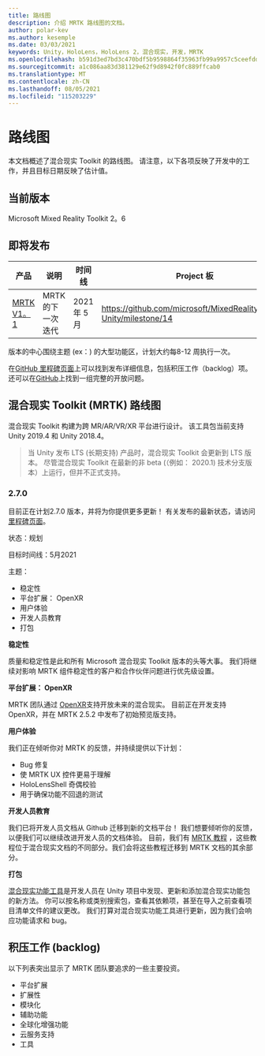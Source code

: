```yaml
---
title: 路线图
description: 介绍 MRTK 路线图的文档。
author: polar-kev
ms.author: kesemple
ms.date: 03/03/2021
keywords: Unity，HoloLens，HoloLens 2，混合现实，开发，MRTK
ms.openlocfilehash: b591d3ed7bd3c470bdf5b9598864f35963fb99a9957c5ceefdd1417372a3b97e
ms.sourcegitcommit: a1c086aa83d381129e62f9d8942f0fc889ffcab0
ms.translationtype: MT
ms.contentlocale: zh-CN
ms.lasthandoff: 08/05/2021
ms.locfileid: "115203229"
---
```

# <a name="roadmap"></a>路线图

本文档概述了混合现实 Toolkit 的路线图。 请注意，以下各项反映了开发中的工作，并且目标日期反映了估计值。

## <a name="current-release"></a>当前版本

Microsoft Mixed Reality Toolkit 2。6

## <a name="upcoming-releases"></a>即将发布

| 产品 | 说明 | 时间线 | Project 板 |
| --- | --- | --- | --- |
| [MRTK V1。1](#270) | MRTK 的下一次迭代 | 2021 年 5 月 | https://github.com/microsoft/MixedRealityToolkit-Unity/milestone/14 |

版本的中心围绕主题 (ex：) 的大型功能区，计划大约每8-12 周执行一次。

在[GitHub 里程碑页面](https://github.com/Microsoft/MixedRealityToolkit-Unity/milestones)上可以找到发布详细信息，包括积压工作（backlog）项。 还可以在[GitHub](https://github.com/microsoft/MixedRealityToolkit-Unity/issues)上找到一组完整的开放问题。

## <a name="mixed-reality-toolkit-mrtk-roadmap"></a>混合现实 Toolkit (MRTK) 路线图

混合现实 Toolkit 构建为跨 MR/AR/VR/XR 平台进行设计。 该工具包当前支持 Unity 2019.4 和 Unity 2018.4。

> 当 Unity 发布 LTS (长期支持) 产品时，混合现实 Toolkit 会更新到 LTS 版本。 尽管混合现实 Toolkit 在最新的非 beta (（例如： 2020.1) 技术分支版本）上运行，但并不正式支持。

### <a name="270"></a>2.7.0

目前正在计划2.7.0 版本，并将为你提供更多更新！
有关发布的最新状态，请访问 [里程碑页面](https://github.com/microsoft/MixedRealityToolkit-Unity/milestone/14)。

状态：规划

目标时间线：5月2021

主题：

- 稳定性 
- 平台扩展： OpenXR
- 用户体验
- 开发人员教育
- 打包

**稳定性**

质量和稳定性是此和所有 Microsoft 混合现实 Toolkit 版本的头等大事。 我们将继续对影响 MRTK 组件稳定性的客户和合作伙伴问题进行优先级设置。

**平台扩展： OpenXR**

MRTK 团队通过 [OpenXR](https://techcommunity.microsoft.com/t5/mixed-reality-blog/moving-forward-to-openxr/ba-p/1825672)支持开放未来的混合现实。 目前正在开发支持 OpenXR，并在 MRTK 2.5.2 中发布了初始预览版支持。

**用户体验**

我们正在倾听你对 MRTK 的反馈，并持续提供以下计划：

- Bug 修复
- 使 MRTK UX 控件更易于理解
- HoloLensShell 奇偶校验
- 用于确保功能不回退的测试

**开发人员教育**

我们已将开发人员文档从 Github 迁移到新的文档平台！ 我们想要倾听你的反馈，以便我们可以继续改进开发人员的文档体验。
目前，我们有 [MRTK 教程](/windows/mixed-reality/develop/unity/tutorials) ，这些教程位于混合现实文档的不同部分。我们会将这些教程迁移到 MRTK 文档的其余部分。 

**打包**

[混合现实功能工具](/windows/mixed-reality/develop/unity/welcome-to-mr-feature-tool)是开发人员在 Unity 项目中发现、更新和添加混合现实功能包的新方法。 你可以按名称或类别搜索包，查看其依赖项，甚至在导入之前查看项目清单文件的建议更改。 我们打算对混合现实功能工具进行更新，因为我们会响应功能请求和 bug。

## <a name="backlog"></a>积压工作 (backlog) 

以下列表突出显示了 MRTK 团队要追求的一些主要投资。

- 平台扩展
- 扩展性
- 模块化
- 辅助功能
- 全球化增强功能
- 云服务支持
- 工具
